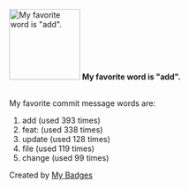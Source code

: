 <img src="https://my-badges.github.io/my-badges/favorite-word.png" alt="My favorite word is &quot;add&quot;." title="My favorite word is &quot;add&quot;." width="128">
<strong>My favorite word is &quot;add&quot;.</strong>
<br><br>

My favorite commit message words are:

1. add (used 393 times)
2. feat: (used 338 times)
3. update (used 128 times)
4. file (used 119 times)
5. change (used 99 times)


Created by <a href="https://github.com/my-badges/my-badges">My Badges</a>